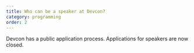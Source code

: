 ```yaml
---
title: Who can be a speaker at Devcon?
category: programming
order: 2
---
```

Devcon has a public application process. Applications for speakers are now closed.